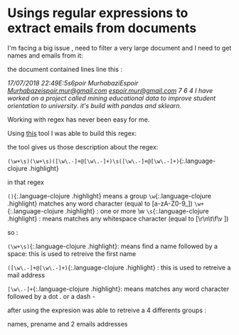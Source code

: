 # Usings regular expressions to extract emails from documents

I'm facing a big issue , need to filter a very large document and I need to get names and emails from it:

the document contained lines line this :

_17/07/2018 22:49E:5s6poir MurhabaziEspoir Murhabazeispoir.mur@gmail.com espoir.mur@gmail.com 7 6 4
I have worked on a project called mining educational data to improve student orientation to university. it's build with pandas and sklearn._

Working with regex has never been easy for me.

Using [this](https://regex101.com/r/rN7hV8/2) tool I was able to build this regex:

the tool gives us those description about the regex:

`(\w+\s)(\w+\s)([\w\.-]+@[\w\.-]+)\s([\w\.-]+@[\w\.-]+)`{:.language-clojure .highlight}

in that regex 

`()`{:.language-clojure .highlight} means a group
`\w`{:.language-clojure .highlight} matches any word character (equal to [a-zA-Z0-9_])
`\w+`{:.language-clojure .highlight} : one or more \w
 `\s`{:.language-clojure .highlight} : means matches any whitespace character (equal to [\r\n\t\f\v ])
 
 so : 
 
 `(\w+\s)`{:.language-clojure .highlight}: means find a name followed by a space: this is used to retreive the first name
 
 `([\w\.-]+@[\w\.-]+)`{:.language-clojure .highlight} : this is used to retreive a mail address 
 
 `[\w\.-]+`{:.language-clojure .highlight}: means matches any word character followed by a dot . or a dash - 
 
 after using the expresion was able to retreive a 4 differents groups :
 
 names, prename and 2 emails addresses 
 
 
